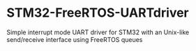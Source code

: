 # STM32-FreeRTOS-UARTdriver
Simple interrupt mode UART driver for STM32 with an Unix-like send/receive interface using FreeRTOS queues
